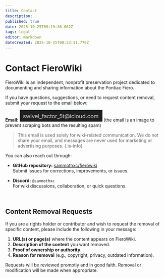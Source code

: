 ```yaml
---
title: Contact
description: 
published: true
date: 2025-10-25T09:19:36.662Z
tags: legal
editor: markdown
dateCreated: 2025-10-25T00:33:11.770Z
---
```


# Contact FieroWiki

FieroWiki is an independent, nonprofit preservation project dedicated to documenting and sharing information about the Pontiac Fiero.

If you have questions, suggestions, or need to request content removal, submit your request to the email below:

**Email:** ![3ma1l.png](assets/3ma1l.png) (the email is an image to prevent scraping bots and the resulting spam)

> This email is used solely for wiki-related communication. We do not share your email, and messages are never used for marketing or advertising purposes.
{.is-info}

You can also reach out through:

- **GitHub repository:** [sammothxc/fierowiki](https://github.com/sammothxc/fierowiki)  
  Submit issues for corrections, improvements, or issues.

- **Discord:** `@sammothxc`  
  For wiki discussions, collaboration, or quick questions.

<br>

## Content Removal Requests

If you are a rights holder or contributor and wish to request the removal of specific content, please include the following in your message:

1. **URL(s) or page(s)** where the content appears on FieroWiki.  
2. **Description of the content** you want removed.  
3. **Proof of ownership or authority**.  
4. **Reason for removal** (e.g., copyright, privacy, outdated information).

Requests will be reviewed promptly and in good faith. Removal or modification will be made when appropriate.
